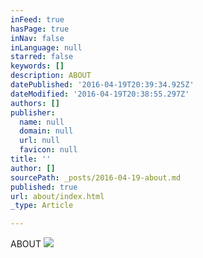 ```yaml
---
inFeed: true
hasPage: true
inNav: false
inLanguage: null
starred: false
keywords: []
description: ABOUT
datePublished: '2016-04-19T20:39:34.925Z'
dateModified: '2016-04-19T20:38:55.297Z'
authors: []
publisher:
  name: null
  domain: null
  url: null
  favicon: null
title: ''
author: []
sourcePath: _posts/2016-04-19-about.md
published: true
url: about/index.html
_type: Article

---
```

ABOUT
![](https://the-grid-user-content.s3-us-west-2.amazonaws.com/218ce87b-a8d8-4f5d-9536-f43d8f3875cc.jpg)